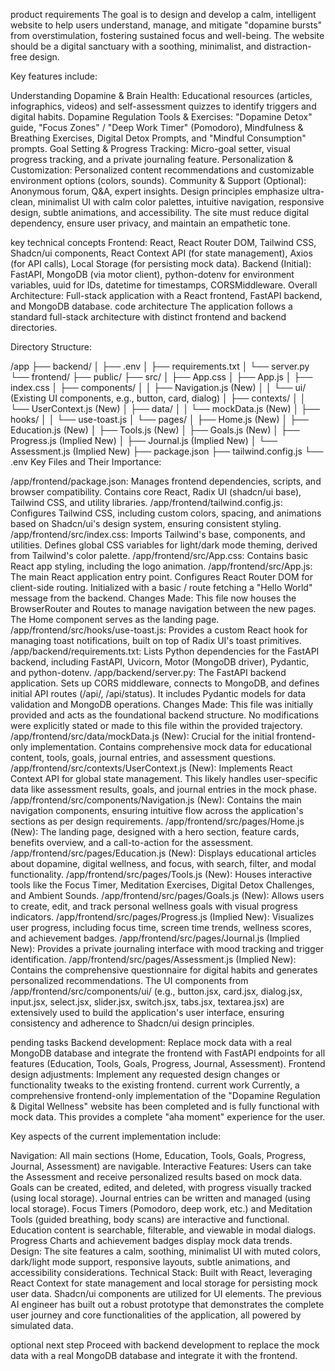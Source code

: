 product requirements
The goal is to design and develop a calm, intelligent website to help users understand, manage, and mitigate "dopamine bursts" from overstimulation, fostering sustained focus and well-being. The website should be a digital sanctuary with a soothing, minimalist, and distraction-free design.

Key features include:

Understanding Dopamine & Brain Health: Educational resources (articles, infographics, videos) and self-assessment quizzes to identify triggers and digital habits.
Dopamine Regulation Tools & Exercises: "Dopamine Detox" guide, "Focus Zones" / "Deep Work Timer" (Pomodoro), Mindfulness & Breathing Exercises, Digital Detox Prompts, and "Mindful Consumption" prompts.
Goal Setting & Progress Tracking: Micro-goal setter, visual progress tracking, and a private journaling feature.
Personalization & Customization: Personalized content recommendations and customizable environment options (colors, sounds).
Community & Support (Optional): Anonymous forum, Q&A, expert insights.
Design principles emphasize ultra-clean, minimalist UI with calm color palettes, intuitive navigation, responsive design, subtle animations, and accessibility. The site must reduce digital dependency, ensure user privacy, and maintain an empathetic tone.

key technical concepts
Frontend: React, React Router DOM, Tailwind CSS, Shadcn/ui components, React Context API (for state management), Axios (for API calls), Local Storage (for persisting mock data).
Backend (Initial): FastAPI, MongoDB (via motor client), python-dotenv for environment variables, uuid for IDs, datetime for timestamps, CORSMiddleware.
Overall Architecture: Full-stack application with a React frontend, FastAPI backend, and MongoDB database.
code architecture
The application follows a standard full-stack architecture with distinct frontend and backend directories.

Directory Structure:

/app
├── backend/
│   ├── .env
│   ├── requirements.txt
│   └── server.py
└── frontend/
    ├── public/
    ├── src/
    │   ├── App.css
    │   ├── App.js
    │   ├── index.css
    │   ├── components/
    │   │   ├── Navigation.js  (New)
    │   │   └── ui/            (Existing UI components, e.g., button, card, dialog)
    │   ├── contexts/
    │   │   └── UserContext.js (New)
    │   ├── data/
    │   │   └── mockData.js    (New)
    │   ├── hooks/
    │   │   └── use-toast.js
    │   └── pages/
    │       ├── Home.js        (New)
    │       ├── Education.js   (New)
    │       ├── Tools.js       (New)
    │       ├── Goals.js       (New)
    │       ├── Progress.js    (Implied New)
    │       ├── Journal.js     (Implied New)
    │       └── Assessment.js  (Implied New)
    ├── package.json
    ├── tailwind.config.js
    └── .env
Key Files and Their Importance:

/app/frontend/package.json: Manages frontend dependencies, scripts, and browser compatibility. Contains core React, Radix UI (shadcn/ui base), Tailwind CSS, and utility libraries.
/app/frontend/tailwind.config.js: Configures Tailwind CSS, including custom colors, spacing, and animations based on Shadcn/ui's design system, ensuring consistent styling.
/app/frontend/src/index.css: Imports Tailwind's base, components, and utilities. Defines global CSS variables for light/dark mode theming, derived from Tailwind's color palette.
/app/frontend/src/App.css: Contains basic React app styling, including the logo animation.
/app/frontend/src/App.js: The main React application entry point. Configures React Router DOM for client-side routing. Initialized with a basic / route fetching a "Hello World" message from the backend.
Changes Made: This file now houses the BrowserRouter and Routes to manage navigation between the new pages. The Home component serves as the landing page.
/app/frontend/src/hooks/use-toast.js: Provides a custom React hook for managing toast notifications, built on top of Radix UI's toast primitives.
/app/backend/requirements.txt: Lists Python dependencies for the FastAPI backend, including FastAPI, Uvicorn, Motor (MongoDB driver), Pydantic, and python-dotenv.
/app/backend/server.py: The FastAPI backend application. Sets up CORS middleware, connects to MongoDB, and defines initial API routes (/api/, /api/status). It includes Pydantic models for data validation and MongoDB operations.
Changes Made: This file was initially provided and acts as the foundational backend structure. No modifications were explicitly stated or made to this file within the provided trajectory.
/app/frontend/src/data/mockData.js (New): Crucial for the initial frontend-only implementation. Contains comprehensive mock data for educational content, tools, goals, journal entries, and assessment questions.
/app/frontend/src/contexts/UserContext.js (New): Implements React Context API for global state management. This likely handles user-specific data like assessment results, goals, and journal entries in the mock phase.
/app/frontend/src/components/Navigation.js (New): Contains the main navigation components, ensuring intuitive flow across the application's sections as per design requirements.
/app/frontend/src/pages/Home.js (New): The landing page, designed with a hero section, feature cards, benefits overview, and a call-to-action for the assessment.
/app/frontend/src/pages/Education.js (New): Displays educational articles about dopamine, digital wellness, and focus, with search, filter, and modal functionality.
/app/frontend/src/pages/Tools.js (New): Houses interactive tools like the Focus Timer, Meditation Exercises, Digital Detox Challenges, and Ambient Sounds.
/app/frontend/src/pages/Goals.js (New): Allows users to create, edit, and track personal wellness goals with visual progress indicators.
/app/frontend/src/pages/Progress.js (Implied New): Visualizes user progress, including focus time, screen time trends, wellness scores, and achievement badges.
/app/frontend/src/pages/Journal.js (Implied New): Provides a private journaling interface with mood tracking and trigger identification.
/app/frontend/src/pages/Assessment.js (Implied New): Contains the comprehensive questionnaire for digital habits and generates personalized recommendations.
The UI components from /app/frontend/src/components/ui/ (e.g., button.jsx, card.jsx, dialog.jsx, input.jsx, select.jsx, slider.jsx, switch.jsx, tabs.jsx, textarea.jsx) are extensively used to build the application's user interface, ensuring consistency and adherence to Shadcn/ui design principles.

pending tasks
Backend development: Replace mock data with a real MongoDB database and integrate the frontend with FastAPI endpoints for all features (Education, Tools, Goals, Progress, Journal, Assessment).
Frontend design adjustments: Implement any requested design changes or functionality tweaks to the existing frontend.
current work
Currently, a comprehensive frontend-only implementation of the "Dopamine Regulation & Digital Wellness" website has been completed and is fully functional with mock data. This provides a complete "aha moment" experience for the user.

Key aspects of the current implementation include:

Navigation: All main sections (Home, Education, Tools, Goals, Progress, Journal, Assessment) are navigable.
Interactive Features:
Users can take the Assessment and receive personalized results based on mock data.
Goals can be created, edited, and deleted, with progress visually tracked (using local storage).
Journal entries can be written and managed (using local storage).
Focus Timers (Pomodoro, deep work, etc.) and Meditation Tools (guided breathing, body scans) are interactive and functional.
Education content is searchable, filterable, and viewable in modal dialogs.
Progress Charts and achievement badges display mock data trends.
Design: The site features a calm, soothing, minimalist UI with muted colors, dark/light mode support, responsive layouts, subtle animations, and accessibility considerations.
Technical Stack: Built with React, leveraging React Context for state management and local storage for persisting mock user data. Shadcn/ui components are utilized for UI elements.
The previous AI engineer has built out a robust prototype that demonstrates the complete user journey and core functionalities of the application, all powered by simulated data.

optional next step
Proceed with backend development to replace the mock data with a real MongoDB database and integrate it with the frontend.
